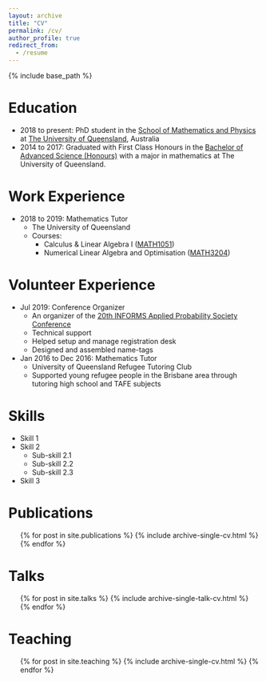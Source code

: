 ```yaml
---
layout: archive
title: "CV"
permalink: /cv/
author_profile: true
redirect_from:
  - /resume
---
```


{% include base_path %}

Education
======
* 2018 to present: PhD student in the [School of Mathematics and Physics](https://smp.uq.edu.au/) 
at [The University of Queensland](https://www.uq.edu.au/), Australia
* 2014 to 2017: Graduated with First Class Honours in the 
[Bachelor of Advanced Science (Honours)](https://future-students.uq.edu.au/study/programs/bachelor-advanced-science-honours-2341)
with a major in mathematics at The University of Queensland.

Work Experience
======
* 2018 to 2019: Mathematics Tutor
  * The University of Queensland
  * Courses: 
    * Calculus & Linear Algebra I ([MATH1051](https://my.uq.edu.au/programs-courses/course.html?course_code=MATH1051))
    * Numerical Linear Algebra and Optimisation ([MATH3204](https://my.uq.edu.au/programs-courses/course.html?course_code=MATH3204))

Volunteer Experience
======
* Jul 2019: Conference Organizer
  * An organizer of the [20th INFORMS Applied Probability Society Conference](https://informs-aps.smp.uq.edu.au/)
  * Technical support
  * Helped setup and manage registration desk
  * Designed and assembled name-tags
* Jan 2016 to Dec 2016: Mathematics Tutor
  * University of Queensland Refugee Tutoring Club
  * Supported young refugee people in the Brisbane area through tutoring high school and TAFE subjects

Skills
======
* Skill 1
* Skill 2
  * Sub-skill 2.1
  * Sub-skill 2.2
  * Sub-skill 2.3
* Skill 3

Publications
======
  <ul>{% for post in site.publications %}
    {% include archive-single-cv.html %}
  {% endfor %}</ul>
  
Talks
======
  <ul>{% for post in site.talks %}
    {% include archive-single-talk-cv.html %}
  {% endfor %}</ul>
  
Teaching
======
  <ul>{% for post in site.teaching %}
    {% include archive-single-cv.html %}
  {% endfor %}</ul>
